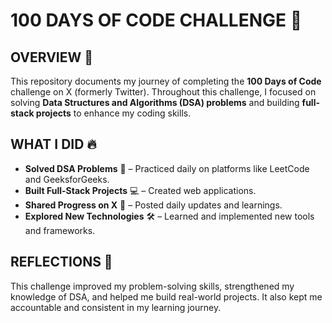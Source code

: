 # 100 DAYS OF CODE CHALLENGE 🚀

## OVERVIEW 📅
This repository documents my journey of completing the **100 Days of Code** challenge on X (formerly Twitter). Throughout this challenge, I focused on solving **Data Structures and Algorithms (DSA) problems** and building **full-stack projects** to enhance my coding skills.

## WHAT I DID 🔥
- **Solved DSA Problems** 🧩 – Practiced daily on platforms like LeetCode and GeeksforGeeks.
- **Built Full-Stack Projects** 💻 – Created web applications.
- **Shared Progress on X** 📢 – Posted daily updates and learnings.
- **Explored New Technologies** 🛠️ – Learned and implemented new tools and frameworks.

## REFLECTIONS 📝
This challenge improved my problem-solving skills, strengthened my knowledge of DSA, and helped me build real-world projects. It also kept me accountable and consistent in my learning journey.




